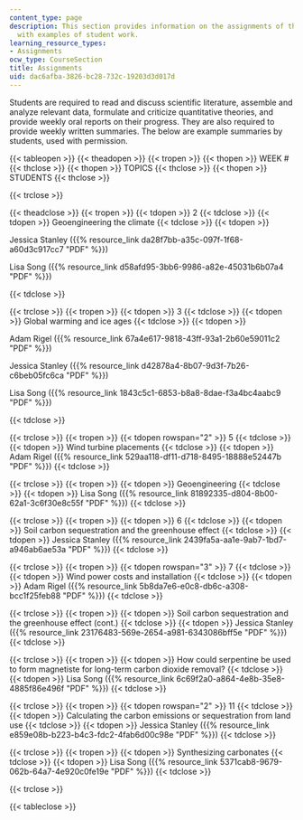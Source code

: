 ```yaml
---
content_type: page
description: This section provides information on the assignments of the course along
  with examples of student work.
learning_resource_types:
- Assignments
ocw_type: CourseSection
title: Assignments
uid: dac6afba-3826-bc28-732c-19203d3d017d
---
```


Students are required to read and discuss scientific literature, assemble and analyze relevant data, formulate and criticize quantitative theories, and provide weekly oral reports on their progress. They are also required to provide weekly written summaries. The below are example summaries by students, used with permission.

{{< tableopen >}}
{{< theadopen >}}
{{< tropen >}}
{{< thopen >}}
WEEK #
{{< thclose >}}
{{< thopen >}}
TOPICS
{{< thclose >}}
{{< thopen >}}
STUDENTS
{{< thclose >}}

{{< trclose >}}

{{< theadclose >}}
{{< tropen >}}
{{< tdopen >}}
2
{{< tdclose >}}
{{< tdopen >}}
Geoengineering the climate
{{< tdclose >}}
{{< tdopen >}}


Jessica Stanley ({{% resource_link da28f7bb-a35c-097f-1f68-a60d3c917cc7 "PDF" %}})

Lisa Song ({{% resource_link d58afd95-3bb6-9986-a82e-45031b6b07a4 "PDF" %}})


{{< tdclose >}}

{{< trclose >}}
{{< tropen >}}
{{< tdopen >}}
3
{{< tdclose >}}
{{< tdopen >}}
Global warming and ice ages
{{< tdclose >}}
{{< tdopen >}}


Adam Rigel ({{% resource_link 67a4e617-9818-43ff-93a1-2b60e59011c2 "PDF" %}})

Jessica Stanley ({{% resource_link d42878a4-8b07-9d3f-7b26-c6beb05fc6ca "PDF" %}})

Lisa Song ({{% resource_link 1843c5c1-6853-b8a8-8dae-f3a4bc4aabc9 "PDF" %}})


{{< tdclose >}}

{{< trclose >}}
{{< tropen >}}
{{< tdopen rowspan="2" >}}
5
{{< tdclose >}}
{{< tdopen >}}
Wind turbine placements
{{< tdclose >}}
{{< tdopen >}}
Adam Rigel ({{% resource_link 529aa118-df11-d718-8495-18888e52447b "PDF" %}})
{{< tdclose >}}

{{< trclose >}}
{{< tropen >}}
{{< tdopen >}}
Geoengineering
{{< tdclose >}}
{{< tdopen >}}
Lisa Song ({{% resource_link 81892335-d804-8b00-62a1-3c6f30e8c55f "PDF" %}})
{{< tdclose >}}

{{< trclose >}}
{{< tropen >}}
{{< tdopen >}}
6
{{< tdclose >}}
{{< tdopen >}}
Soil carbon sequestration and the greenhouse effect
{{< tdclose >}}
{{< tdopen >}}
Jessica Stanley ({{% resource_link 2439fa5a-aa1e-9ab7-1bd7-a946ab6ae53a "PDF" %}})
{{< tdclose >}}

{{< trclose >}}
{{< tropen >}}
{{< tdopen rowspan="3" >}}
7
{{< tdclose >}}
{{< tdopen >}}
Wind power costs and installation
{{< tdclose >}}
{{< tdopen >}}
Adam Rigel ({{% resource_link 5b8da7e6-e0c8-db6c-a308-bcc1f25feb88 "PDF" %}})
{{< tdclose >}}

{{< trclose >}}
{{< tropen >}}
{{< tdopen >}}
Soil carbon sequestration and the greenhouse effect (cont.)
{{< tdclose >}}
{{< tdopen >}}
Jessica Stanley ({{% resource_link 23176483-569e-2654-a981-6343086bff5e "PDF" %}})
{{< tdclose >}}

{{< trclose >}}
{{< tropen >}}
{{< tdopen >}}
How could serpentine be used to form magnetiste for long-term carbon dioxide removal?
{{< tdclose >}}
{{< tdopen >}}
Lisa Song ({{% resource_link 6c69f2a0-a864-4e8b-35e8-4885f86e496f "PDF" %}})
{{< tdclose >}}

{{< trclose >}}
{{< tropen >}}
{{< tdopen rowspan="2" >}}
11
{{< tdclose >}}
{{< tdopen >}}
Calculating the carbon emissions or sequestration from land use
{{< tdclose >}}
{{< tdopen >}}
Jessica Stanley ({{% resource_link e859e08b-b223-b4c3-fdc2-4fab6d00c98e "PDF" %}})
{{< tdclose >}}

{{< trclose >}}
{{< tropen >}}
{{< tdopen >}}
Synthesizing carbonates
{{< tdclose >}}
{{< tdopen >}}
Lisa Song ({{% resource_link 5371cab8-9679-062b-64a7-4e920c0fe19e "PDF" %}})
{{< tdclose >}}

{{< trclose >}}

{{< tableclose >}}